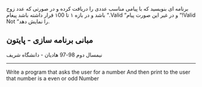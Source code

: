  برنامه ای بنویسید که با پیامی مناسب عددی را دریافت کرده و در صورتی که عدد زوج باشد و در بازه ۱
تا ۱00 قرار داشته باشد پیغام “.Valid “و در غیر این صورت پیام “!Valid Not “را نمایش دهد.



## مبانی برنامه سازی - پایتون
نیمسال دوم 98-97
هادیان - دانشگاه شریف


-------------
Write a program that asks the user for a number
And then print to the user that number is a even or odd Number
